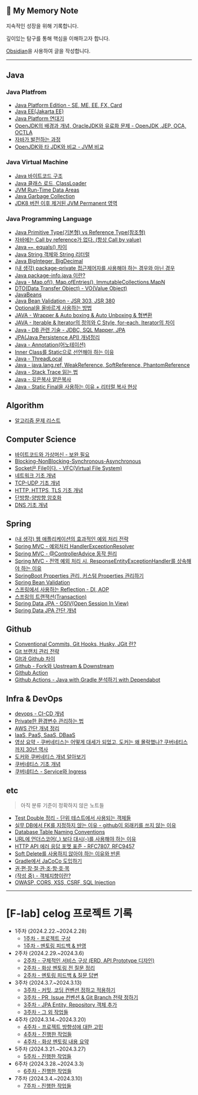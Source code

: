 ## 📘 My Memory Note 

지속적인 성장을 위해 기록합니다.

깊이있는 탐구를 통해 핵심을 이해하고자 합니다.

[Obsidian](https://github.com/obsidianmd)을 사용하여 글을 작성합니다.
- - -

## Java 

### Java Platfrom
- [Java Platform Edition - SE, ME, EE, FX, Card](notes/Java/Java%20Platform/Java%20Platform%20Edition.md)
- [Java EE(Jakarta EE)](notes/Java/Java%20Platform/Java%20EE(Jakarta%20EE).md)
- [Java Platform 연대기](notes/Java/Java%20Platform/Java%20Platform%20연대기.md)
- [OpenJDK의 배경과 개념, OracleJDK와 유료화 문제 - OpenJDK ,JEP, OCA, OCTLA](notes/Java/Java%20Platform/OpenJDK의%20배경과%20개념,%20OracleJDK와%20유료화%20문제%20-%20OpenJDK%20,JEP,%20OCA,%20OCTLA.md)
- [자바가 발전하는 과정](notes/Java/Java%20Platform/자바가%20발전하는%20과정.md)
- [OpenJDK와 타 JDK와 비교 - JVM 비교](notes/Java/Java%20Platform/OpenJDK와%20타%20JDK와%20비교%20-%20JVM%20비교.md)

### Java Virtual Machine
- [Java 바이트코드 구조](notes/Java/Java%20Virtual%20Machine/Java%20바이트코드%20구조.md)
- [Java 클래스 로드, ClassLoader](notes/Java/Java%20Virtual%20Machine/Java%20클래스%20로드,%20ClassLoader.md)
- [JVM Run-Time Data Areas](notes/Java/Java%20Virtual%20Machine/JVM%20Run-Time%20Data%20Areas.md)
- [Java Garbage Collection](notes/Java/Java%20Virtual%20Machine/Java%20Garbage%20Collection.md)
- [JDK8 버전 이후 제거된 JVM Permanent 영역](notes/Java/Java%20Virtual%20Machine/JDK8%20버전%20이후%20제거된%20JVM%20Permanent%20영역.md)

### Java Programming Language
- [Java Primitive Type(기본형) vs Reference Type(참조형)](notes/Java/Java%20Programming%20Language/Java%20Primitive%20Type(기본형)%20vs%20Reference%20Type(참조형).md)
- [자바에는 Call by reference가 없다. (항상 Call by value)](notes/Java/Java%20Programming%20Language/자바에는%20Call%20by%20reference가%20없다.%20(항상%20Call%20by%20value).md)
- [Java `==`, equals() 차이](notes/Java/Java%20Programming%20Language/Java%20`==`,%20equals()%20차이.md)
- [Java String 객체와 String 리터럴](notes/Java/Java%20Programming%20Language/Java%20String%20객체와%20String%20리터럴.md)
- [Java BigInteger, BigDecimal](notes/Java/Java%20Programming%20Language/Java%20BigInteger,%20BigDecimal.md)
- [(내 생각) package-private 접근제어자를 사용해야 하는 경우와 아닌 경우](notes/Java/Java%20Programming%20Language/(내%20생각)%20package-private%20접근제어자를%20사용해야%20하는%20경우와%20아닌%20경우.md)
- [Java package-info.java 이란?](notes/Java/Java%20Programming%20Language/Java%20package-info.java%20이란?.md)
- [Java - Map.of(), Map.ofEntries(), ImmutableCollections.MapN](notes/Java/Java%20Programming%20Language/Java%20-%20Map.of(),%20Map.ofEntries(),%20ImmutableCollections.MapN.md)
- [DTO(Data Transfer Object) - VO(Value Object)](notes/etc/DTO(Data%20Transfer%20Object)%20-%20VO(Value%20Object).md)
- [JavaBeans](notes/Java/Java%20Programming%20Language/JavaBeans.md)
- [Java Bean Validation - JSR 303, JSR 380](notes/Java/Java%20Programming%20Language/Java%20Bean%20Validation%20-%20JSR%20303,%20JSR%20380.md)
- [Optional을 올바르게 사용하는 방법](notes/Java/Java%20Programming%20Language/Optional을%20올바르게%20사용하는%20방법.md)
- [JAVA - Wrapper & Auto boxing & Auto Unboxing & 형변환](notes/Java/Java%20Programming%20Language/JAVA%20-%20Wrapper%20&%20Auto%20boxing%20&%20Auto%20Unboxing%20&%20형변환.md)
- [JAVA - Iterable & Iterator의 정의와 C Style, for-each, Iterator의 차이](notes/Java/Java%20Programming%20Language/JAVA%20-%20Iterable%20&%20Iterator의%20정의와%20C%20Style,%20for-each,%20Iterator의%20차이.md)
- [Java - DB 관련 기술 - JDBC, SQL Mapper, JPA](notes/Java/Java%20Platform/Java%20-%20DB%20관련%20기술%20-%20JDBC,%20SQL%20Mapper,%20JPA.md)
- [JPA(Java Persistence API) 개념정리](notes/Java/Java%20Programming%20Language/JPA(Java%20Persistence%20API)%20개념정리.md)
- [Java - Annotation(어노테이션)](notes/Java/Java%20Programming%20Language/Java%20-%20Annotation(어노테이션).md)
- [Inner Class를 Static으로 선언해야 하는 이유](notes/Java/Java%20Programming%20Language/Inner%20Class를%20Static으로%20선언해야%20하는%20이유.md)
- [Java - ThreadLocal](notes/Java/Java%20Programming%20Language/Java%20-%20ThreadLocal.md)
- [Java - java.lang.ref, WeakReference, SoftReference, PhantomReference](notes/Java/Java%20Programming%20Language/Java%20-%20java.lang.ref,%20WeakReference,%20SoftReference,%20PhantomReference.md)
- [Java - Stack Trace 읽는 법](notes/Java/Java%20Programming%20Language/Java%20-%20Stack%20Trace%20읽는%20법.md)
- [Java - 깊은복사 얕은복사](notes/Java/Java%20Programming%20Language/Java%20-%20깊은복사%20얕은복사.md)
- [Java - Static Final을 사용하는 이유 + 리터럴 복사 현상](notes/Java/Java%20Programming%20Language/Java%20-%20Static%20Final을%20사용하는%20이유%20+%20리터럴%20복사%20현상.md)

## Algorithm
- [알고리즘 문제 리스트](notes/Algorithm/알고리즘%20문제%20리스트.md)

## Computer Science
- [바이트코드와 가상머신 - 보완 필요](notes/Computer%20Science/바이트코드와%20가상머신%20-%20보완%20필요.md)
- [Blocking-NonBlocking-Synchronous-Asynchronous](notes/Computer%20Science/Blocking-NonBlocking-Synchronous-Asynchronous.md)
- [Socket은 File이다. - VFC(Virtual File System)](notes/Computer%20Science/Socket은%20File이다.%20-%20VFC(Virtual%20File%20System).md)
- [네트워크 기초 개념](notes/Computer%20Science/네트워크%20기초%20개념.md)
- [TCP-UDP 기초 개념](notes/Computer%20Science/TCP-UDP%20기초%20개념.md)
- [HTTP, HTTPS, TLS 기초 개념](notes/Computer%20Science/HTTP,%20HTTPS,%20TLS%20기초%20개념.md)
- [단방향-양방향 암호화](notes/Computer%20Science/단방향-양방향%20암호화.md)
- [DNS 기초 개념](notes/Computer%20Science/DNS%20기초%20개념.md)

## Spring
- [(내 생각) 웹 애플리케이션의 효과적인 예외 처리 전략](notes/Spring/(내%20생각)%20웹%20애플리케이션의%20효과적인%20예외%20처리%20전략.md)
- [Spring MVC - 예외처리 HandlerExceptionResolver](notes/Spring/Spring%20MVC%20-%20예외처리%20HandlerExceptionResolver.md)
- [Spring MVC - @ControllerAdvice 동작 원리](notes/Spring/Spring%20MVC%20-%20@ControllerAdvice%20동작%20원리.md)
- [Spring MVC - 전역 예외 처리 시, ResponseEntityExceptionHandler를 상속해야 하는 이유](notes/Spring/Spring%20MVC%20-%20전역%20예외%20처리%20시,%20ResponseEntityExceptionHandler를%20상속해야%20하는%20이유.md)
- [SpringBoot Properties 관리, 커스텀 Properties 관리하기](notes/Spring/SpringBoot%20Properties%20관리,%20커스텀%20Properties%20관리하기.md)
- [Spring Bean Validation](notes/Spring/Spring%20Bean%20Validation.md)
- [스프링에서 사용하는 Reflection - DI, AOP](notes/Spring/스프링에서%20사용하는%20Reflection%20-%20DI,%20AOP.md)
- [스프링의 트랜잭션(Transaction)](notes/Spring/스프링의%20트랜잭션(Transaction).md)
- [Spring Data JPA - OSIV(Open Session In View)](notes/Spring/Spring%20Data%20JPA%20-%20OSIV(Open%20Session%20In%20View).md)
- [Spring Data JPA 간단 개념](notes/Spring/Spring%20Data%20JPA%20간단%20개념.md)


## Github
- [Conventional Commits, Git Hooks, Husky, JGit 란?](notes/Github/Conventional%20Commits,%20Git%20Hooks,%20Husky,%20JGit%20란?.md)
- [Git 브랜치 관리 전략](notes/Github/Git%20브랜치%20관리%20전략.md)
- [GIt과 Github 차이](notes/Github/GIt과%20Github%20차이.md)
- [Github - Fork와 Upstream & Downstream](notes/Github/Github%20-%20Fork와%20Upstream%20&%20Downstream.md)
- [Github Action](notes/Github/Github%20Action.md)
- [Github Actions - Java with Gradle 분석하기 with Dependabot](notes/Github/Github%20Actions%20-%20Java%20with%20Gradle%20분석하기%20with%20Dependabot.md)

## Infra & DevOps
- [devops - CI-CD 개념](notes/Infra%20&%20DevOps/devops%20-%20CI-CD%20개념.md)
- [Private한 환경변수 관리하는 법](notes/Infra%20&%20DevOps/Private한%20환경변수%20관리하는%20법.md)
- [AWS 간단 개념 정리](notes/Infra%20&%20DevOps/AWS%20간단%20개념%20정리.md)
- [IaaS, PaaS, SaaS, DBaaS](notes/Infra%20&%20DevOps/IaaS,%20PaaS,%20SaaS,%20DBaaS.md)
- [영상 요약 - 쿠버네티스는 어떻게 대세가 되었고, 도커는 왜 몰락했나? 쿠버네티스까지 30년 역사](notes/Infra%20&%20DevOps/영상%20요약%20-%20쿠버네티스는%20어떻게%20대세가%20되었고,%20도커는%20왜%20몰락했나?%20쿠버네티스까지%2030년%20역사.md)
- [도커와 쿠버네티스 개념 알아보기](notes/Infra%20&%20DevOps/도커와%20쿠버네티스%20개념%20알아보기.md)
- [쿠버네티스 기초 개념](notes/Infra%20&%20DevOps/쿠버네티스%20기초%20개념.md)
- [쿠버네티스 - Service와 Ingress](notes/Infra%20&%20DevOps/쿠버네티스%20-%20Service와%20Ingress.md)

## etc
> 아직 분류 기준이 정확하지 않은 노트들
- [Test Double 정리 - 단위 테스트에서 사용되는 객체들](notes/etc/Test%20Double%20정리%20-%20단위%20테스트에서%20사용되는%20객체들.md)
- [실무 DB에서 FK를 지정하지 않는 이유 - github이 외래키를 쓰지 않는 이유](notes/etc/실무%20DB에서%20FK를%20지정하지%20않는%20이유%20-%20github이%20외래키를%20쓰지%20않는%20이유.md)
- [Database Table Naming Conventions](notes/etc/Database%20Table%20Naming%20Conventions.md)
- [URL에 언더스코어(_) 보다 대시(-)를 사용해야 하는 이유](notes/etc/URL에%20언더스코어(_)%20보다%20대시(-)를%20사용해야%20하는%20이유.md)
- [HTTP API 에러 응답 포멧 표준 - RFC7807, RFC9457](notes/etc/HTTP%20API%20에러%20응답%20포멧%20표준%20-%20RFC7807,%20RFC9457.md)
- [Soft Delete를 사용하지 않아야 하는 이유와 반론](notes/etc/Soft%20Delete를%20사용하지%20않아야%20하는%20이유와%20반론.md)
- [Gradle에서 JaCoCo 도입하기](notes/etc/Gradle에서%20JaCoCo%20도입하기.md)
- [권·편·장·절·관·조·항·호·목](notes/etc/권·편·장·절·관·조·항·호·목.md)
- [(작성 중) - 객체지향이란?](notes/etc/(작성%20중)%20-%20객체지향이란?.md)
- [OWASP, CORS, XSS, CSRF, SQL Injection](notes/etc/OWASP,%20CORS,%20XSS,%20CSRF,%20SQL%20Injection.md)


- - - 
# [F-lab] celog 프로젝트 기록
- 1주차 (2024.2.22.~2024.2.28)
	- [1주차 - 프로젝트 구상](flab/week1/1주차%20-%20프로젝트%20구상.md)
	- [1주차 - 멘토링 피드백 & 반영](flab/week1/1주차%20-%20멘토링%20피드백%20&%20반영.md)
- 2주차 (2024.2.29.~2024.3.6)
	- [2주차 - 구체적인 서비스 구상 (ERD, API,Prototype 디자인)](flab/week2/2주차%20-%20구체적인%20서비스%20구상%20(ERD,%20API,Prototype%20디자인).md)
	- [2주차 - 화상 멘토링 전 질문 정리](flab/week2/2주차%20-%20화상%20멘토링%20전%20질문%20정리.md)
	- [2주차 - 멘토링 피드백 & 질문 답변](flab/week2/2주차%20-%20멘토링%20피드백%20&%20질문%20답변.md)
- 3주차 (2024.3.7.~2024.3.13)
	- [3주차 - 커밋, 코딩 컨벤션 정하고 적용하기](flab/week3/3주차%20-%20커밋,%20코딩%20컨벤션%20정하고%20적용하기.md)
	- [3주차 - PR, Issue 컨벤션 & Git Branch 전략 정하기](flab/week3/3주차%20-%20PR,%20Issue%20컨벤션%20&%20Git%20Branch%20전략%20정하기.md)
	- [3주차 - JPA Entity, Repository 객체 추가](flab/week3/3주차%20-%20JPA%20Entity,%20Repository%20객체%20추가.md)
	- [3주차 - 그 외 작업들](flab/week3/3주차%20-%20그%20외%20작업들.md)
- 4주차 (2024.3.14.~2024.3.20)
	- [4주차 - 프로젝트 방향성에 대한 고민](flab/week4/4주차%20-%20프로젝트%20방향성에%20대한%20고민.md)
	- [4주차 - 진행한 작업들](flab/week4/4주차%20-%20진행한%20작업들.md)
	- [4주차 - 화상 멘토링 내용 요약](flab/week4/4주차%20-%20화상%20멘토링%20내용%20요약.md)
- 5주차 (2024.3.21.~2024.3.27)
	- [5주차 - 진행한 작업들](flab/week5/5주차%20-%20진행한%20작업들.md)
- 6주차 (2024.3.28.~2024.3.3)
	- [6주차 - 진행한 작업들](flab/week6/6주차%20-%20진행한%20작업들.md)
- 7주차 (2024.3.4.~2024.3.10)
	- [7주차 - 진행한 작업들](flab/week7/7주차%20-%20진행한%20작업들.md)